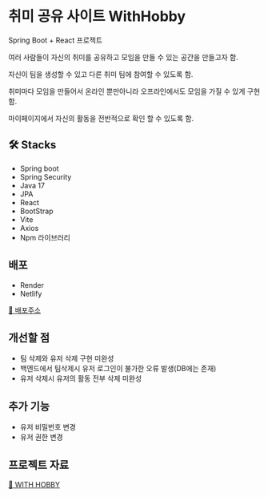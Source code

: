 # 취미 공유 사이트 WithHobby

Spring Boot + React 프로젝트

여러 사람들이 자신의 취미를 공유하고 모임을 만들 수 있는 공간을 만들고자 함.

자신이 팀을 생성할 수 있고 다른 취미 팀에 참여할 수 있도록 함.

취미마다 모임을 만들어서 온라인 뿐만아니라 오프라인에서도 모임을 가질 수 있게 구현함.

마이페이지에서 자신의 활동을 전반적으로 확인 할 수 있도록 함.

## 🛠 Stacks

- Spring boot
- Spring Security
- Java 17
- JPA
- React
- BootStrap
- Vite
- Axios
- Npm 라이브러리

## 배포

- Render
- Netlify

<a href="#">🎨 배포주소</a>

## 개선할 점

- 팀 삭제와 유저 삭제 구현 미완성
- 백엔드에서 팀삭제시 유저 로그인이 불가한 오류 발생(DB에는 존재)
- 유저 삭제시 유저의 활동 전부 삭제 미완성

## 추가 기능

- 유저 비밀번호 변경
- 유저 권한 변경

## 프로젝트 자료

<a href="#">📂 WITH HOBBY</a>
